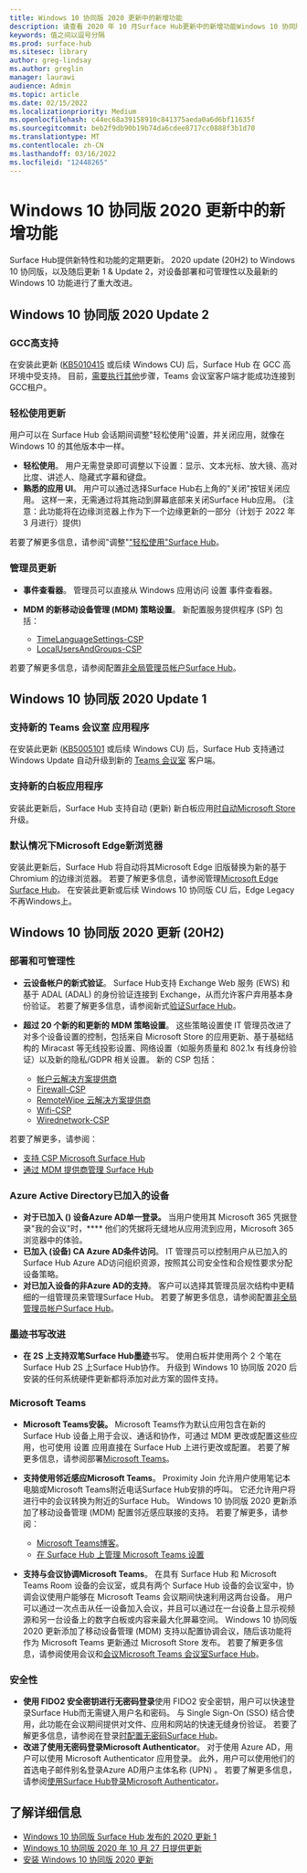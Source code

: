 ```yaml
---
title: Windows 10 协同版 2020 更新中的新增功能
description: 请查看 2020 年 10 月Surface Hub更新中的新增功能Windows 10 协同版更新。
keywords: 值之间以逗号分隔
ms.prod: surface-hub
ms.sitesec: library
author: greg-lindsay
ms.author: greglin
manager: laurawi
audience: Admin
ms.topic: article
ms.date: 02/15/2022
ms.localizationpriority: Medium
ms.openlocfilehash: c44ec68a39158910c841375aeda0a6d6bf11635f
ms.sourcegitcommit: beb2f9db90b19b74da6cdee8717cc0888f3b1d70
ms.translationtype: MT
ms.contentlocale: zh-CN
ms.lasthandoff: 03/16/2022
ms.locfileid: "12448265"
---
```

# <a name="whats-new-in-windows-10-team-2020-updates"></a>Windows 10 协同版 2020 更新中的新增功能

Surface Hub提供新特性和功能的定期更新。 2020 update (20H2) to Windows 10 协同版，以及随后更新 1 & Update 2，对设备部署和可管理性以及最新的 Windows 10 功能进行了重大改进。

## <a name="windows-10-team-2020-update-2"></a>Windows 10 协同版 2020 Update 2 

### <a name="gcc-high-support"></a>GCC高支持

在安装此更新 ([KB5010415](https://support.microsoft.com/help/5010415) 或后续 Windows CU) 后，Surface Hub 在 GCC 高环境中受支持。 目前，[需要执行其他](surface-hub-teams-rooms.md#support-for-teams-rooms-in-government-community-cloud-high-gcc-h)步骤，Teams 会议室客户端才能成功连接到GCC租户。

### <a name="ease-of-access-updates"></a>轻松使用更新

用户可以在 Surface Hub 会话期间调整"轻松使用"设置，并关闭应用，就像在 Windows 10 的其他版本中一样。 

- **轻松使用**。 用户无需登录即可调整以下设置：显示、文本光标、放大镜、高对比度、讲述人、隐藏式字幕和键盘。 
- **熟悉的应用 UI**。 用户可以通过选择Surface Hub右上角的"关闭"按钮关闭应用。 这样一来，无需通过将其拖动到屏幕底部来关闭Surface Hub应用。  (注意：此功能将在边缘浏览器上作为下一个边缘更新的一部分（计划于 2022 年 3 月进行）提供)  

若要了解更多信息，请参阅"调整"["轻松使用"Surface Hub](accessibility-surface-hub.md)。

### <a name="administrator-updates"></a>管理员更新

- **事件查看器**。 管理员可以直接从 Windows 应用访问 设置 事件查看器。 
- **MDM 的新移动设备管理 (MDM) 策略设置**。 新配置服务提供程序 (SP) 包括：

  - [TimeLanguageSettings-CSP](/windows/client-management/mdm/policy-csp-timelanguagesettings)
  - [LocalUsersAndGroups-CSP](/windows/client-management/mdm/policy-csp-localusersandgroups) 

若要了解更多信息，请参阅配置[非全局管理员帐户Surface Hub](surface-hub-2s-nonglobal-admin.md)。


## <a name="windows-10-team-2020-update-1"></a>Windows 10 协同版 2020 Update 1

### <a name="support-for-new-teams-rooms-application"></a>支持新的 Teams 会议室 应用程序

在安装此更新 ([KB5005101](https://support.microsoft.com/help/5005101) 或后续 Windows CU) 后，Surface Hub 支持通过 Windows Update 自动升级到新的 [Teams 会议室](surface-hub-teams-rooms.md) 客户端。

### <a name="support-for-new-whiteboard-application"></a>支持新的白板应用程序

安装此更新后，Surface Hub 支持自动 (更新) 新白板应用[时自动Microsoft Store](https://techcommunity.microsoft.com/t5/surface-it-pro-blog/unified-whiteboard-experience-coming-to-surface-hub/ba-p/3145226)升级。

### <a name="new-microsoft-edge-browser-installed-by-default"></a>默认情况下Microsoft Edge新浏览器

安装此更新后，Surface Hub 将自动将其Microsoft Edge 旧版替换为新的基于 Chromium 的边缘浏览器。  若要了解更多信息，请参阅管理[Microsoft Edge Surface Hub](surface-hub-install-chromium-edge.md)。 在安装此更新或后续 Windows 10 协同版 CU 后，Edge Legacy 不再Windows上。


## <a name="windows-10-team-2020-update-20h2"></a>Windows 10 协同版 2020 更新 (20H2)

### <a name="deployment-and-manageability"></a>部署和可管理性

- **云设备帐户的新式验证**。 Surface Hub支持 Exchange Web 服务 (EWS) 和基于 ADAL (ADAL) 的身份验证连接到 Exchange，从而允许客户弃用基本身份验证。 若要了解更多信息，请参阅新式[验证Surface Hub](surface-hub-modern-auth.md)。
- **超过 20 个新的和更新的 MDM 策略设置**。  这些策略设置使 IT 管理员改进了对多个设备设置的控制，包括来自 Microsoft Store 的应用更新、基于基础结构的 Miracast 等无线投影设置、网络设置（如服务质量和 802.1x 有线身份验证）以及新的隐私/GDPR 相关设置。 新的 CSP 包括：

  - [帐户云解决方案提供商](/windows/client-management/mdm/accounts-csp)
  - [Firewall-CSP](/windows/client-management/mdm/firewall-csp)
  - [RemoteWipe 云解决方案提供商](/windows/client-management/mdm/remotewipe-csp)
  - [Wifi-CSP](/windows/client-management/mdm/wifi-csp)
  - [Wirednetwork-CSP](/windows/client-management/mdm/wirednetwork-csp)

若要了解更多，请参阅：

- [支持 CSP Microsoft Surface Hub](/windows/client-management/mdm/configuration-service-provider-reference#surfacehubcspsupport)
- [通过 MDM 提供商管理 Surface Hub](manage-settings-with-mdm-for-surface-hub.md)

### <a name="azure-active-directory-joined-devices"></a>Azure Active Directory已加入的设备

- **对于已加入 () 设备Azure AD单一登录。** 当用户使用其 Microsoft 365 凭据登录"我的会议"时，**** 他们的凭据将无缝地从应用流到应用，Microsoft 365浏览器中的体验。
- **已加入 (设备) CA Azure AD条件访问**。 IT 管理员可以控制用户从已加入的 Surface Hub Azure AD访问组织资源，按照其公司安全性和合规性要求分配设备策略。
- **对已加入设备的非Azure AD的支持**。 客户可以选择其管理员层次结构中更精细的一组管理员来管理Surface Hub。 若要了解更多信息，请参阅配置[非全局管理员帐户Surface Hub](surface-hub-2s-nonglobal-admin.md)。

### <a name="inking-improvements"></a>墨迹书写改进

- **在 2S 上支持双笔Surface Hub墨迹**书写。  使用白板并使用两个 2 个笔在 Surface Hub 2S 上Surface Hub协作。 升级到 Windows 10 协同版 2020 后安装的任何系统硬件更新都将添加对此方案的固件支持。

### <a name="microsoft-teams"></a>Microsoft Teams  

- **Microsoft Teams安装。** Microsoft Teams作为默认应用包含在新的 Surface Hub 设备上用于会议、通话和协作，可通过 MDM 更改或配置这些应用，也可使用 设置 应用直接在 Surface Hub 上进行更改或配置。 若要了解更多信息，请参阅部署[Microsoft Teams](/MicrosoftTeams/teams-surface-hub)。
- **支持使用邻近感应Microsoft Teams**。  Proximity Join 允许用户使用笔记本电脑或Microsoft Teams附近电话Surface Hub安排的呼叫。  它还允许用户将进行中的会议转换为附近的Surface Hub。 Windows 10 协同版 2020 更新添加了移动设备管理 (MDM) 配置邻近感应联接的支持。 若要了解更多，请参阅：

  - [Microsoft Teams博客](https://techcommunity.microsoft.com/t5/microsoft-teams-blog/microsoft-teams-devices-for-shared-spaces-july-and-august-update/ba-p/1604833)。
  - [在 Surface Hub 上管理 Microsoft Teams 设置](/MicrosoftTeams/rooms/surface-hub-manage-config)

- **支持与会议协调Microsoft Teams**。 在具有 Surface Hub 和 Microsoft Teams Room 设备的会议室，或具有两个 Surface Hub 设备的会议室中，协调会议使用户能够在 Microsoft Teams 会议期间快速利用这两台设备。 用户可以通过一次点击从任一设备加入会议，并且可以通过在一台设备上显示视频源和另一台设备上的数字白板或内容来最大化屏幕空间。 Windows 10 协同版 2020 更新添加了移动设备管理 (MDM) 支持以配置协调会议，随后该功能将作为 Microsoft Teams 更新通过 Microsoft Store 发布。 若要了解更多信息，请参阅使用会议和[会议Microsoft Teams 会议室Surface Hub](/MicrosoftTeams/rooms/coordinated-meetings)。

### <a name="security"></a>安全性

- **使用 FIDO2 安全密钥进行无密码登录**使用 FIDO2 安全密钥，用户可以快速登录Surface Hub而无需键入用户名和密码。 与 Single Sign-On (SSO) 结合使用，此功能在会议期间提供对文件、应用和网站的快速无缝身份验证。 若要了解更多信息，请参阅在登录[时配置无密码Surface Hub](surface-hub-2s-phone-authenticate.md)。
- **改进了使用无密码登录Microsoft Authenticator**。  对于使用 Azure AD，用户可以使用 Microsoft Authenticator 应用登录。 此外，用户可以使用他们的首选电子邮件别名登录Azure AD用户主体名称 (UPN) 。 若要了解更多信息，请参阅[使用Surface Hub登录Microsoft Authenticator](surface-hub-authenticator-app.md)。

## <a name="learn-more"></a>了解详细信息

- [Windows 10 协同版 Surface Hub 发布的 2020 更新 1](https://techcommunity.microsoft.com/t5/surface-it-pro-blog/windows-10-team-2020-update-1-released-to-all-surface-hubs/ba-p/2653503)
- [Windows 10 协同版 2020 年 10 月 27 日提供更新](https://techcommunity.microsoft.com/t5/surface-it-pro-blog/surface-hub-windows-10-team-2020-update-available-october-27/ba-p/1810739)
- [安装 Windows 10 协同版 2020 更新](surface-hub-2020-update.md)
